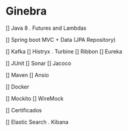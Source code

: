 # Ginebra

[] Java 8 . Futures and Lambdas

[] Spring boot
    MVC + Data (JPA Repository)

[] Kafka
[] Histryx . Turbine
[] Ribbon
[] Eureka

[] JUnit
    []  Sonar
    []  Jacoco
    
[] Maven
[] Ansio
 
[] Docker
 
[] Mockito
[] WireMock
 
[] Certificados
 
[] Elastic Search . Kibana
